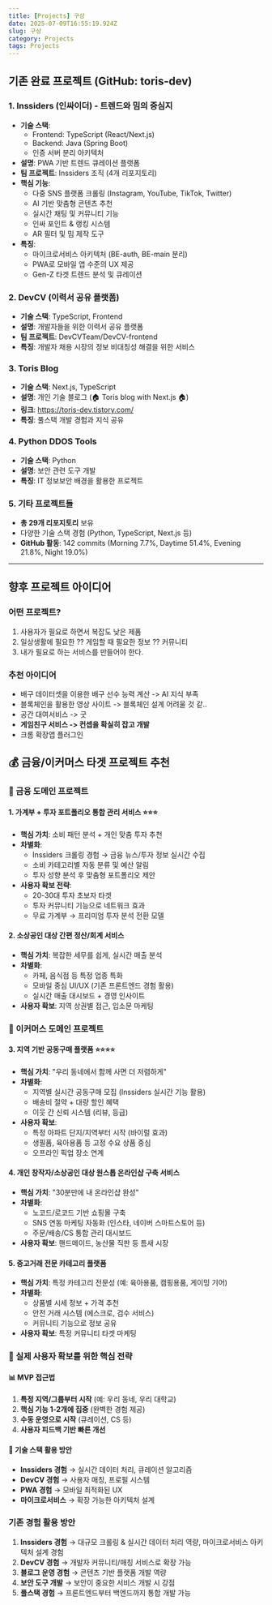 ```yaml
---
title: [Projects] 구상
date: 2025-07-09T16:55:19.924Z
slug: 구상
category: Projects
tags: Projects
---
```


## 기존 완료 프로젝트 (GitHub: toris-dev)

### 1. Inssiders (인싸이더) - 트렌드와 밈의 중심지

- **기술 스택**:
  - Frontend: TypeScript (React/Next.js)
  - Backend: Java (Spring Boot)
  - 인증 서버 분리 아키텍처
- **설명**: PWA 기반 트렌드 큐레이션 플랫폼
- **팀 프로젝트**: Inssiders 조직 (4개 리포지토리)
- **핵심 기능**:
  - 다중 SNS 플랫폼 크롤링 (Instagram, YouTube, TikTok, Twitter)
  - AI 기반 맞춤형 콘텐츠 추천
  - 실시간 채팅 및 커뮤니티 기능
  - 인싸 포인트 & 랭킹 시스템
  - AR 필터 및 밈 제작 도구
- **특징**:
  - 마이크로서비스 아키텍처 (BE-auth, BE-main 분리)
  - PWA로 모바일 앱 수준의 UX 제공
  - Gen-Z 타겟 트렌드 분석 및 큐레이션

### 2. DevCV (이력서 공유 플랫폼)

- **기술 스택**: TypeScript, Frontend
- **설명**: 개발자들을 위한 이력서 공유 플랫폼
- **팀 프로젝트**: DevCVTeam/DevCV-frontend
- **특징**: 개발자 채용 시장의 정보 비대칭성 해결을 위한 서비스

### 3. Toris Blog

- **기술 스택**: Next.js, TypeScript
- **설명**: 개인 기술 블로그 (🏠 Toris blog with Next.js 🏠)
- **링크**: https://toris-dev.tistory.com/
- **특징**: 풀스택 개발 경험과 지식 공유

### 4. Python DDOS Tools

- **기술 스택**: Python
- **설명**: 보안 관련 도구 개발
- **특징**: IT 정보보안 배경을 활용한 프로젝트

### 5. 기타 프로젝트들

- **총 29개 리포지토리** 보유
- 다양한 기술 스택 경험 (Python, TypeScript, Next.js 등)
- **GitHub 활동**: 142 commits (Morning 7.7%, Daytime 51.4%, Evening 21.8%, Night 19.0%)

---

## 향후 프로젝트 아이디어

### 어떤 프로젝트?

1. 사용자가 필요로 하면서 복잡도 낮은 제품
2. 일상생활에 필요한 ?? 게임할 때 필요한 정보 ?? 커뮤니티
3. 내가 필요로 하는 서비스를 만들어야 한다.

### 추천 아이디어

- 배구 데이터셋을 이용한 배구 선수 능력 계산 -> AI 지식 부족
- 블록체인을 활용한 영상 사이트 -> 블록체인 설계 어려울 것 같..
- 공간 대여서비스 -> 굿
- **게임친구 서비스 -> 컨셉을 확실히 잡고 개발**
- 크롬 확장앱 플러그인

## 💰 금융/이커머스 타겟 프로젝트 추천

### 🏦 금융 도메인 프로젝트

#### 1. **가계부 + 투자 포트폴리오 통합 관리 서비스** ⭐️⭐️⭐️

- **핵심 가치**: 소비 패턴 분석 + 개인 맞춤 투자 추천
- **차별화**:
  - Inssiders 크롤링 경험 → 금융 뉴스/투자 정보 실시간 수집
  - 소비 카테고리별 자동 분류 및 예산 알림
  - 투자 성향 분석 후 맞춤형 포트폴리오 제안
- **사용자 확보 전략**:
  - 20-30대 투자 초보자 타겟
  - 투자 커뮤니티 기능으로 네트워크 효과
  - 무료 가계부 → 프리미엄 투자 분석 전환 모델

#### 2. **소상공인 대상 간편 정산/회계 서비스**

- **핵심 가치**: 복잡한 세무를 쉽게, 실시간 매출 분석
- **차별화**:
  - 카페, 음식점 등 특정 업종 특화
  - 모바일 중심 UI/UX (기존 프론트엔드 경험 활용)
  - 실시간 매출 대시보드 + 경영 인사이트
- **사용자 확보**: 지역 상권별 접근, 입소문 마케팅

### 🛒 이커머스 도메인 프로젝트

#### 3. **지역 기반 공동구매 플랫폼** ⭐️⭐️⭐️⭐️

- **핵심 가치**: "우리 동네에서 함께 사면 더 저렴하게"
- **차별화**:
  - 지역별 실시간 공동구매 모집 (Inssiders 실시간 기능 활용)
  - 배송비 절약 + 대량 할인 혜택
  - 이웃 간 신뢰 시스템 (리뷰, 등급)
- **사용자 확보**:
  - 특정 아파트 단지/지역부터 시작 (바이럴 효과)
  - 생필품, 육아용품 등 고정 수요 상품 중심
  - 오프라인 픽업 장소 연계

#### 4. **개인 창작자/소상공인 대상 원스톱 온라인샵 구축 서비스**

- **핵심 가치**: "30분만에 내 온라인샵 완성"
- **차별화**:
  - 노코드/로코드 기반 쇼핑몰 구축
  - SNS 연동 마케팅 자동화 (인스타, 네이버 스마트스토어 등)
  - 주문/배송/CS 통합 관리 대시보드
- **사용자 확보**: 핸드메이드, 농산물 직판 등 틈새 시장

#### 5. **중고거래 전문 카테고리 플랫폼**

- **핵심 가치**: 특정 카테고리 전문성 (예: 육아용품, 캠핑용품, 게이밍 기어)
- **차별화**:
  - 상품별 시세 정보 + 가격 추천
  - 안전 거래 시스템 (에스크로, 검수 서비스)
  - 커뮤니티 기능으로 정보 공유
- **사용자 확보**: 특정 커뮤니티 타겟 마케팅

### 🎯 실제 사용자 확보를 위한 핵심 전략

#### 📊 MVP 접근법

1. **특정 지역/그룹부터 시작** (예: 우리 동네, 우리 대학교)
2. **핵심 기능 1-2개에 집중** (완벽한 경험 제공)
3. **수동 운영으로 시작** (큐레이션, CS 등)
4. **사용자 피드백 기반 빠른 개선**

#### 🚀 기술 스택 활용 방안

- **Inssiders 경험** → 실시간 데이터 처리, 큐레이션 알고리즘
- **DevCV 경험** → 사용자 매칭, 프로필 시스템
- **PWA 경험** → 모바일 최적화된 UX
- **마이크로서비스** → 확장 가능한 아키텍처 설계

### 기존 경험 활용 방안

1. **Inssiders 경험** → 대규모 크롤링 & 실시간 데이터 처리 역량, 마이크로서비스 아키텍처 설계 경험
2. **DevCV 경험** → 개발자 커뮤니티/매칭 서비스로 확장 가능
3. **블로그 운영 경험** → 콘텐츠 기반 플랫폼 개발 역량
4. **보안 도구 개발** → 보안이 중요한 서비스 개발 시 강점
5. **풀스택 경험** → 프론트엔드부터 백엔드까지 통합 개발 가능

